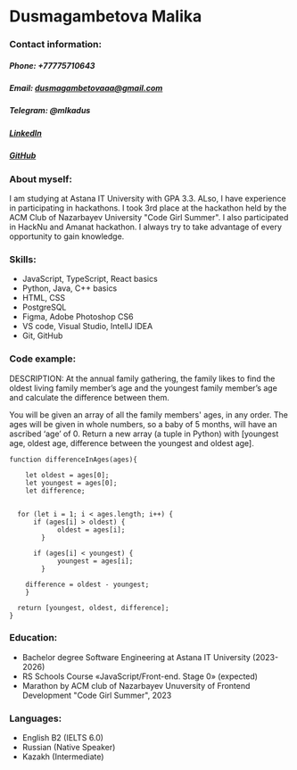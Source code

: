 # Dusmagambetova Malika

### Contact information:

##### Phone: +77775710643
##### Email: dusmagambetovaaa@gmail.com
##### Telegram: @mlkadus
##### [LinkedIn](https://www.linkedin.com/in/malika-dusmagambetova-587564288/)
##### [GitHub](https://github.com/mlkad)

### About myself:

I am studying at Astana IT University with GPA 3.3. ALso, I have experience in participating in hackathons. I took 3rd place at the hackathon held by the ACM Club of Nazarbayev University "Code Girl Summer". I also participated in HackNu and Amanat hackathon. I always try to take advantage of every opportunity to gain knowledge.

### Skills:

* JavaScript, TypeScript, React basics
* Python, Java, C++ basics
* HTML, CSS
* PostgreSQL
* Figma, Adobe Photoshop CS6
* VS code, Visual Studio, IntellJ IDEA
* Git, GitHub

### Code example:
DESCRIPTION:
At the annual family gathering, the family likes to find the oldest living family member’s age and the youngest family member’s age and calculate the difference between them.

You will be given an array of all the family members' ages, in any order. The ages will be given in whole numbers, so a baby of 5 months, will have an ascribed ‘age’ of 0. Return a new array (a tuple in Python) with [youngest age, oldest age, difference between the youngest and oldest age].

```
function differenceInAges(ages){
  
    let oldest = ages[0];
    let youngest = ages[0];
    let difference;
  
  
  for (let i = 1; i < ages.length; i++) {
      if (ages[i] > oldest) {
            oldest = ages[i];
        }
    
      if (ages[i] < youngest) {
            youngest = ages[i];
        }
    
    difference = oldest - youngest;
    }
  
  return [youngest, oldest, difference];
}
```

### Education:
* Bachelor degree Software Engineering at Astana IT University (2023-2026)
* RS Schools Course «JavaScript/Front-end. Stage 0» (expected)
* Marathon by ACM club of Nazarbayev Unuversity of Frontend Development "Code Girl Summer", 2023

### Languages:
* English B2 (IELTS 6.0)
* Russian (Native Speaker)
* Kazakh (Intermediate)
  
